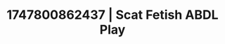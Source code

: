 ---
categories:
- Whipped cream play
- Virtual lover intimacy
- Workplace fantasy
- Intimate rituals
- Ethical porn
image: /assets/images/1747800862437.jpg
layout: post
seo:
  description: Featured content with artistic Scat Fetish, ABDL Play. HD images available.
  keywords: Scat Fetish, ABDL Play
  og_image: /assets/images/1747800862437.jpg
  schema_type: VisualArtwork
tags:
- ABDL Play
- Scat Fetish
- '#1747800862437'
title: 1747800862437 | Scat Fetish ABDL Play
---